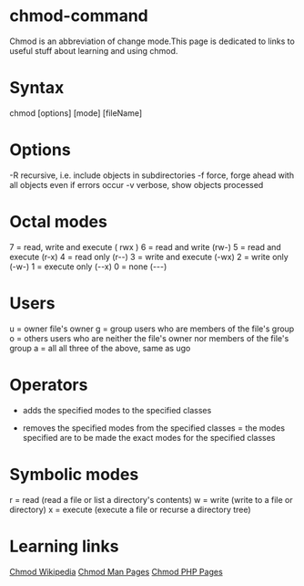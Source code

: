 # chmod-command
Chmod is an abbreviation of change mode.This page is dedicated to links to useful stuff about learning and using chmod.

# Syntax
chmod [options] [mode] [fileName]

# Options
-R recursive, i.e. include objects in subdirectories
-f force, forge ahead with all objects even if errors occur
-v verbose, show objects processed

# Octal modes 
7	= read, write and execute	( rwx )
6 =	read and write	(rw-)
5	= read and execute	(r-x)
4	= read only	(r--)
3	= write and execute	(-wx)
2	= write only	(-w-)
1	= execute only	(--x)
0	= none	(---)

# Users
u	= owner	file's owner
g	= group	users who are members of the file's group
o	= others	users who are neither the file's owner nor members of the file's group
a	= all	all three of the above, same as ugo

# Operators 
+	adds the specified modes to the specified classes
-	removes the specified modes from the specified classes
=	the modes specified are to be made the exact modes for the specified classes

# Symbolic modes
r =	read	(read a file or list a directory's contents)
w =	write	(write to a file or directory)
x	= execute	(execute a file or recurse a directory tree)

# Learning links
[Chmod Wikipedia](https://en.wikipedia.org/wiki/Chmod)
[Chmod Man Pages](https://ss64.com/bash/chmod.html)
[Chmod PHP Pages](https://ss64.com/bash/chmod.html)
